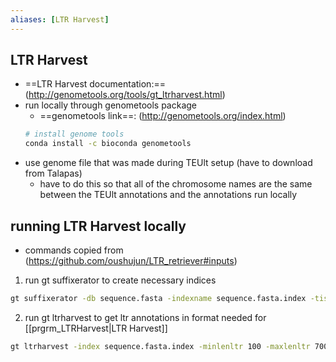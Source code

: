 ```yaml
---
aliases: [LTR Harvest]
---
```

## LTR Harvest
- ==LTR Harvest documentation:== (http://genometools.org/tools/gt_ltrharvest.html)
- run locally through genometools package
	- ==genometools link==: (http://genometools.org/index.html)
	```bash
	# install genome tools 
	conda install -c bioconda genometools
	```
- use genome file that was made during TEUlt setup (have to download from Talapas)
	- have to do this so that all of the chromosome names are the same between the TEUlt annotations and the annotations run locally


## running LTR Harvest locally
- commands copied from (https://github.com/oushujun/LTR_retriever#inputs)
1. run gt suffixerator to create necessary indices
```bash
gt suffixerator -db sequence.fasta -indexname sequence.fasta.index -tis -suf -lcp -des -ssp -sds -dna
```

2. run gt ltrharvest to get ltr annotations in format needed for [[prgrm_LTRHarvest|LTR Harvest]]
```bash
gt ltrharvest -index sequence.fasta.index -minlenltr 100 -maxlenltr 7000 -mintsd 4 -maxtsd 6 -motif TGCA -motifmis 1 -similar 85 -vic 10 -seed 20 -seqids yes > sequence.fa.harvest.scn
```


